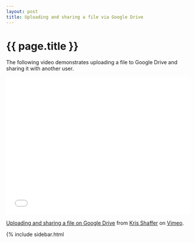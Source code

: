 ```yaml
---
layout: post
title: Uploading and sharing a file via Google Drive
---
```


{{ page.title }}
================

The following video demonstrates uploading a file to Google Drive and sharing it with another user.

<iframe src="//player.vimeo.com/video/73001492" width="500" height="375" frameborder="0" webkitallowfullscreen mozallowfullscreen allowfullscreen></iframe> <p><a href="http://vimeo.com/73001492">Uploading and sharing a file on Google Drive</a> from <a href="http://vimeo.com/user11692346">Kris Shaffer</a> on <a href="https://vimeo.com">Vimeo</a>.</p>

{% include sidebar.html 
